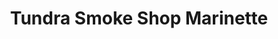 ---
title: "Tundra Smoke Shop Marinette"
url: /marinette/tundra-smoke-shop-marinette/
shop: tobacco
---